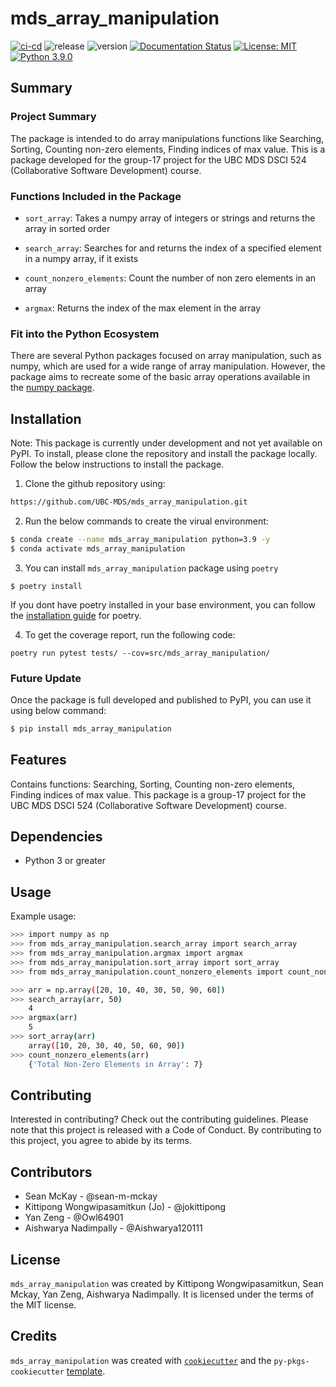 # mds_array_manipulation

[![ci-cd](https://github.com/UBC-MDS/mds-array-manipulation/actions/workflows/ci-cd.yml/badge.svg)](https://github.com/UBC-MDS/mds-array-manipulation/actions/workflows/ci-cd.yml) ![release](https://img.shields.io/github/release-date/UBC-MDS/mds-array-manipulation) ![version](https://img.shields.io/github/v/release/UBC-MDS/mds-array-manipulation) [![Documentation Status](https://readthedocs.org/projects/mds-array-manipulation/badge/?version=latest)](https://mds-array-manipulation.readthedocs.io/en/latest/?badge=latest) [![License: MIT](https://img.shields.io/badge/License-MIT-yellow.svg)](https://opensource.org/licenses/MIT) [![Python 3.9.0](https://img.shields.io/badge/python-3.9.0-blue.svg)](https://www.python.org/downloads/release/python-390/)

## Summary

### Project Summary

The package is intended to do array manipulations functions like Searching, Sorting, Counting non-zero elements, Finding indices of max value. 
This is a package developed for the group-17 project for the UBC MDS DSCI 524 (Collaborative Software Development) course.

### Functions Included in the Package

- `sort_array`: Takes a numpy array of integers or strings and returns the array in sorted order

- `search_array`: Searches for and returns the index of a specified element in a numpy array, if it exists

- `count_nonzero_elements`: Count the number of non zero elements in an array

- `argmax`: Returns the index of the max element in the array

### Fit into the Python Ecosystem

There are several Python packages focused on array manipulation, such as numpy, which are used for a wide range of array manipulation. However, the package aims to recreate some of the basic array operations available in the [numpy package](https://github.com/numpy/numpy).
  
## Installation

Note: This package is currently under development and not yet available on PyPI. To install, please clone the repository and install the package locally. Follow the below instructions to install the package.

1. Clone the github repository using:
```bash
https://github.com/UBC-MDS/mds_array_manipulation.git
```
2. Run the below commands to create the virual environment:
```bash
$ conda create --name mds_array_manipulation python=3.9 -y
$ conda activate mds_array_manipulation
```
3. You can install `mds_array_manipulation` package using `poetry`
```
$ poetry install
```
If you dont have poetry installed in your base environment, you can follow the [installation guide](https://python-poetry.org/docs/#installation) for poetry.

4. To get the coverage report, run the following code:
```
poetry run pytest tests/ --cov=src/mds_array_manipulation/
```

### Future Update

Once the package is full developed and published to PyPI, you can use it using below command:

```bash
$ pip install mds_array_manipulation
```

## Features

Contains functions: Searching, Sorting, Counting non-zero elements, Finding indices of max value. This package is a group-17 project for the UBC MDS DSCI 524 (Collaborative Software Development) course.

## Dependencies

- Python 3 or greater

## Usage

Example usage:
```bash
>>> import numpy as np
>>> from mds_array_manipulation.search_array import search_array
>>> from mds_array_manipulation.argmax import argmax
>>> from mds_array_manipulation.sort_array import sort_array
>>> from mds_array_manipulation.count_nonzero_elements import count_nonzero_elements

>>> arr = np.array([20, 10, 40, 30, 50, 90, 60])
>>> search_array(arr, 50)
    4
>>> argmax(arr)
    5
>>> sort_array(arr)
    array([10, 20, 30, 40, 50, 60, 90])
>>> count_nonzero_elements(arr)
    {'Total Non-Zero Elements in Array': 7}
```

## Contributing

Interested in contributing? Check out the contributing guidelines. Please note that this project is released with a Code of Conduct. By contributing to this project, you agree to abide by its terms.

## Contributors

* Sean McKay - @sean-m-mckay
* Kittipong Wongwipasamitkun (Jo) - @jokittipong
* Yan Zeng - @Owl64901
* Aishwarya Nadimpally - @Aishwarya120111

## License

`mds_array_manipulation` was created by Kittipong Wongwipasamitkun, Sean Mckay, Yan Zeng, Aishwarya Nadimpally. It is licensed under the terms of the MIT license.

## Credits

`mds_array_manipulation` was created with [`cookiecutter`](https://cookiecutter.readthedocs.io/en/latest/) and the `py-pkgs-cookiecutter` [template](https://github.com/py-pkgs/py-pkgs-cookiecutter).

